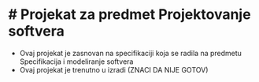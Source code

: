 # #  Projekat za predmet Projektovanje softvera

* Ovaj projekat je zasnovan na specifikaciji koja se radila na predmetu Specifikacija i modeliranje softvera
* Ovaj projekat je trenutno u izradi (ZNACI DA NIJE GOTOV)
